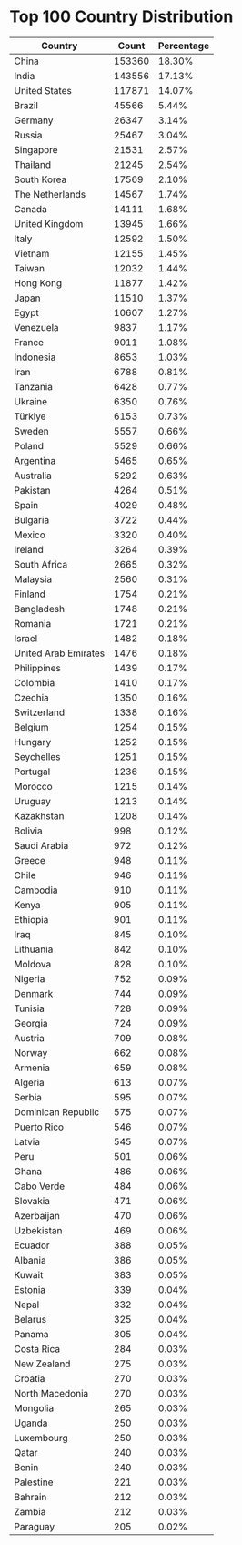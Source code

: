 # Top 100 Country Distribution
| Country | Count | Percentage |
|----|----|----|
| China | 153360 | 18.30% |
| India | 143556 | 17.13% |
| United States | 117871 | 14.07% |
| Brazil | 45566 | 5.44% |
| Germany | 26347 | 3.14% |
| Russia | 25467 | 3.04% |
| Singapore | 21531 | 2.57% |
| Thailand | 21245 | 2.54% |
| South Korea | 17569 | 2.10% |
| The Netherlands | 14567 | 1.74% |
| Canada | 14111 | 1.68% |
| United Kingdom | 13945 | 1.66% |
| Italy | 12592 | 1.50% |
| Vietnam | 12155 | 1.45% |
| Taiwan | 12032 | 1.44% |
| Hong Kong | 11877 | 1.42% |
| Japan | 11510 | 1.37% |
| Egypt | 10607 | 1.27% |
| Venezuela | 9837 | 1.17% |
| France | 9011 | 1.08% |
| Indonesia | 8653 | 1.03% |
| Iran | 6788 | 0.81% |
| Tanzania | 6428 | 0.77% |
| Ukraine | 6350 | 0.76% |
| Türkiye | 6153 | 0.73% |
| Sweden | 5557 | 0.66% |
| Poland | 5529 | 0.66% |
| Argentina | 5465 | 0.65% |
| Australia | 5292 | 0.63% |
| Pakistan | 4264 | 0.51% |
| Spain | 4029 | 0.48% |
| Bulgaria | 3722 | 0.44% |
| Mexico | 3320 | 0.40% |
| Ireland | 3264 | 0.39% |
| South Africa | 2665 | 0.32% |
| Malaysia | 2560 | 0.31% |
| Finland | 1754 | 0.21% |
| Bangladesh | 1748 | 0.21% |
| Romania | 1721 | 0.21% |
| Israel | 1482 | 0.18% |
| United Arab Emirates | 1476 | 0.18% |
| Philippines | 1439 | 0.17% |
| Colombia | 1410 | 0.17% |
| Czechia | 1350 | 0.16% |
| Switzerland | 1338 | 0.16% |
| Belgium | 1254 | 0.15% |
| Hungary | 1252 | 0.15% |
| Seychelles | 1251 | 0.15% |
| Portugal | 1236 | 0.15% |
| Morocco | 1215 | 0.14% |
| Uruguay | 1213 | 0.14% |
| Kazakhstan | 1208 | 0.14% |
| Bolivia | 998 | 0.12% |
| Saudi Arabia | 972 | 0.12% |
| Greece | 948 | 0.11% |
| Chile | 946 | 0.11% |
| Cambodia | 910 | 0.11% |
| Kenya | 905 | 0.11% |
| Ethiopia | 901 | 0.11% |
| Iraq | 845 | 0.10% |
| Lithuania | 842 | 0.10% |
| Moldova | 828 | 0.10% |
| Nigeria | 752 | 0.09% |
| Denmark | 744 | 0.09% |
| Tunisia | 728 | 0.09% |
| Georgia | 724 | 0.09% |
| Austria | 709 | 0.08% |
| Norway | 662 | 0.08% |
| Armenia | 659 | 0.08% |
| Algeria | 613 | 0.07% |
| Serbia | 595 | 0.07% |
| Dominican Republic | 575 | 0.07% |
| Puerto Rico | 546 | 0.07% |
| Latvia | 545 | 0.07% |
| Peru | 501 | 0.06% |
| Ghana | 486 | 0.06% |
| Cabo Verde | 484 | 0.06% |
| Slovakia | 471 | 0.06% |
| Azerbaijan | 470 | 0.06% |
| Uzbekistan | 469 | 0.06% |
| Ecuador | 388 | 0.05% |
| Albania | 386 | 0.05% |
| Kuwait | 383 | 0.05% |
| Estonia | 339 | 0.04% |
| Nepal | 332 | 0.04% |
| Belarus | 325 | 0.04% |
| Panama | 305 | 0.04% |
| Costa Rica | 284 | 0.03% |
| New Zealand | 275 | 0.03% |
| Croatia | 270 | 0.03% |
| North Macedonia | 270 | 0.03% |
| Mongolia | 265 | 0.03% |
| Uganda | 250 | 0.03% |
| Luxembourg | 250 | 0.03% |
| Qatar | 240 | 0.03% |
| Benin | 240 | 0.03% |
| Palestine | 221 | 0.03% |
| Bahrain | 212 | 0.03% |
| Zambia | 212 | 0.03% |
| Paraguay | 205 | 0.02% |
